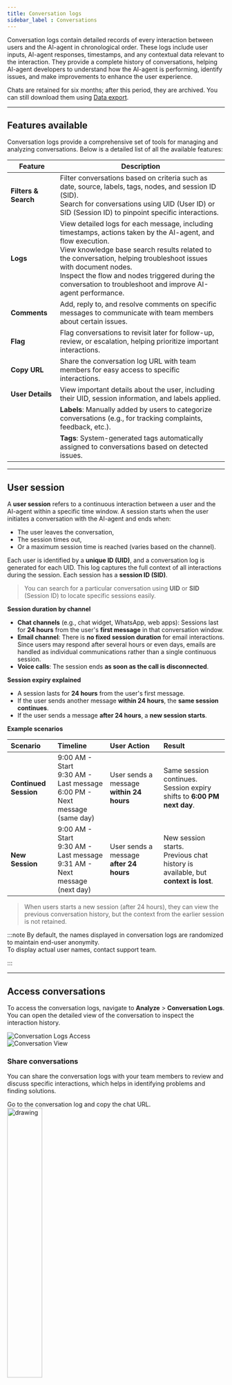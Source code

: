```yaml
---
title: Conversation logs
sidebar_label : Conversations
---
```


Conversation logs contain detailed records of every interaction between users and the AI-agent in chronological order. These logs include user inputs, AI-agent responses, timestamps, and any contextual data relevant to the interaction. They provide a complete history of conversations, helping AI-agent developers to understand how the AI-agent is performing, identify issues, and make improvements to enhance the user experience.

Chats are retained for six months; after this period, they are archived. You can still download them using [Data export](https://docs.yellow.ai/docs/platform_concepts/growth/dataops). 

---------------

## Features available

Conversation logs provide a comprehensive set of tools for managing and analyzing conversations. Below is a detailed list of all the available features:

| Feature | Description |
|---------|-------------|
| **Filters & Search** | Filter conversations based on criteria such as date, source, labels, tags, nodes, and session ID (SID). <br/> Search for conversations using UID (User ID) or SID (Session ID) to pinpoint specific interactions. |
| **Logs** | View detailed logs for each message, including timestamps, actions taken by the AI-agent, and flow execution. <br/> View knowledge base search results related to the conversation, helping troubleshoot issues with document nodes. <br/> Inspect the flow and nodes triggered during the conversation to troubleshoot and improve AI-agent performance. |
| **Comments** | Add, reply to, and resolve comments on specific messages to communicate with team members about certain issues. |
| **Flag** | Flag conversations to revisit later for follow-up, review, or escalation, helping prioritize important interactions. |
| **Copy URL** | Share the conversation log URL with team members for easy access to specific interactions. |
| **User Details** | View important details about the user, including their UID, session information, and labels applied. |
| | **Labels**: Manually added by users to categorize conversations (e.g., for tracking complaints, feedback, etc.). |
|  |**Tags**: System-generated tags automatically assigned to conversations based on detected issues. |


---------------


## User session

A **user session** refers to a continuous interaction between a user and the AI-agent within a specific time window. A session starts when the user initiates a conversation with the AI-agent and ends when:
- The user leaves the conversation,
- The session times out,
- Or a maximum session time is reached (varies based on the channel).

Each user is identified by a **unique ID (UID)**, and a conversation log is generated for each UID. This log captures the full context of all interactions during the session. Each session has a **session ID (SID)**. 

> You can search for a particular conversation using **UID** or **SID** (Session ID) to locate specific sessions easily.

**Session duration by channel**

- **Chat channels** (e.g., chat widget, WhatsApp, web apps): Sessions last for **24 hours** from the user's **first message** in that conversation window.             
- **Email channel**: There is **no fixed session duration** for email interactions. Since users may respond after several hours or even days, emails are handled as individual communications rather than a single continuous session.              
- **Voice calls**: The session ends **as soon as the call is disconnected**.               

**Session expiry explained**

- A session lasts for **24 hours** from the user's first message.
- If the user sends another message **within 24 hours**, the **same session continues**.
- If the user sends a message **after 24 hours**, a **new session starts**.

**Example scenarios**

| Scenario           | Timeline | User Action | Result |
|:-------------------|:---------|:------------|:-------|
| **Continued Session** | 9:00 AM - Start<br/>9:30 AM - Last message<br/>6:00 PM - Next message (same day) | User sends a message **within 24 hours** | Same session continues.<br/>Session expiry shifts to **6:00 PM next day**. |
| **New Session**       | 9:00 AM - Start<br/>9:30 AM - Last message<br/>9:31 AM - Next message (next day) | User sends a message **after 24 hours** | New session starts.<br/>Previous chat history is available, but **context is lost**. |


> When users starts a new session (after 24 hours), they can view the previous conversation history, but the context from the earlier session is not retained.



:::note
By default, the names displayed in conversation logs are randomized to maintain end-user anonymity.  
To display actual user names, contact support team.

:::

--------


## Access conversations

To access the conversation logs, navigate to **Analyze** > **Conversation Logs**. You can open the detailed view of the conversation to inspect the interaction history.

![Conversation Logs Access](https://imgur.com/VLjh9Wu.png)            
![Conversation View](https://imgur.com/cIH8cOG.png)

### Share conversations

You can share the conversation logs with your team members to review and discuss specific interactions, which helps in identifying problems and finding solutions.

Go to the conversation log and copy the chat URL.            
<img src="https://i.imgur.com/3JX56q2.png" alt="drawing" width="40%"/>


   
> You can share the URL with the specific user or team members.  


### Flag conversations

By flagging a conversation, you can easily mark it for review, follow-up, or escalation. This ensures that critical issues, such as unresolved complaints or urgent inquiries, are promptly addressed. Flagging also helps organize conversations for further analysis and improves the management of user interactions.

To flag a conversation, follow these steps:

1. Go to the desired conversation and click the **Flag** icon on the top right corner.                 
![image](https://imgur.com/QJ74wJp.png)                
2. To view your marked conversations, go to **Filters** > **Flagged Conversation** > **Apply filter**.                            
![](https://i.imgur.com/5swxsuz.png)


-----------

## Search and Filter conversations

You can Search and filter conversations to extract relevant and meaningful information from a large volume of chats. Filters help you quickly identify important interactions, better understand user queries, and troubleshoot problems.

To **filter** chat logs, follow these steps:

1. Click **Filters** on the top right corner.                            
![image](https://imgur.com/8EntQCA.png)                   
2. Set the filters based on your preferences. For detailed information on each filter criterion, refer to the table below:        

| Filter                  | Description |
|-------------------------|------------|
| **Date**                 | Filter conversations within a specific date range using the calendar selection. |
| **Source**               | Filter by source/channel (e.g., WhatsApp, Skype, Facebook, etc.). Pick the desired source from the dropdown menu. |
| **Tags**                 | Filter by system-generated tags, such as "Validator Limit Exceeded" or "Fallback Limit Exceeded." |
| **Flag conversation**| Filter conversations that are flagged for follow-up, review, or escalation. |
| **Labels**               | Filter conversations based on labels applied by users. This helps track specific types of interactions, such as complaints or inquiries. |
| **Flows**                | Filter conversations associated with a particular journey, including step and drop-off specific filters. |
| **Nodes**                | Refine conversations based on specific nodes triggered. For example, filter all conversations where a phone number was collected. |
| **SID**                  | Filter conversations using the unique Session ID.|     


3. Click **Apply filter** after setting the criteria.          

> A red dot appears next to the field to indicate that a filter is applied.

**Search** 

You can use the **search** bar located in the top right corner to easily search for a specific chat by entering the UID (User ID).               
![image](https://imgur.com/hIDMeEe.png)


-------------


## User details 

View basic details, tags, and labels associated with the chat. 

> You can download the user's profile by clicking the download icon next to the user's name.


<img src="https://imgur.com/oiruRWQ.png" alt="drawing" width="40%"/>



### Tags

The platform automatically assigns tags to conversations to highlight potential issues, making it easier for developers and analysts to troubleshoot.          
To view tags check the **Tags** column to see the status of the tags or open the chat and check the conversations. 

> You can view the node information when you open a tag, you can rectify the issue within [Automation (flows/nodes)](https://docs.yellow.ai/docs/platform_concepts/studio/build/Flows/flows-overview). 

![](https://imgur.com/fOkcklY.gif)


**Available tags**

- **Validator limit exceeded**: Assigned when the validation limit is exceeded for a user input, indicating that the input was invalid (e.g., incorrect format or length).     
- **Missing bot response**: Assigned when the AI-agent fails to generate a response to the user.              
- **Unused quick replies**: Assigned when users respond with free text instead of selecting from the available quick replies, signaling potential usability issues.            
- **Fallback limit exceeded**: Assigned when the AI-agent triggers fallback multiple times and exceeds the set fallback limit.         
- **Unidentified**: Assigned when the AI-agent is unable to comprehend the user’s input, often due to ambiguity or unclear phrasing.              
- **Human takeover**: Assigned when the conversation is handed over to a human agent for further assistance.

> You can filter conversations by these tags to monitor and address areas needing improvement.


### Labels

**Labels** are added manually by users to categorize and organize conversations. Labels make it easier to track specific types of interactions, such as complaints, inquiries, feedback, or technical issues. They help manage the flow of conversations and ensure that critical issues are addressed.

To label a chat, open a conversation. Under **User deatils**, add a label to the conversation by typing it.        
   ![](https://i.imgur.com/h9dE0IE.png)         

**To view the chat with the selected label**         
Open **Filters** > **Labels** > select the label from the drop-down > **Apply filter**.                              
![](https://i.imgur.com/9xvINDY.png)              
![](https://i.imgur.com/LI8x9cI.png)         
   
:::info

**Labels** are manually added by users to help categorize conversations.       
**Tags** are automatically generated by the system to highlight conversation issues. 

:::

--------


## Debug conversations (Logs)

To debug and resolve issues in a conversation, you can enable logs for that specific interaction. This helps you gain a clearer understanding of how to address the problem and fix it.

To view logs of each action within the chat, follow these steps:
   
1. Open the **Logs** tab.                      
![image](https://imgur.com/a2tOXZF.png)                 
2. Click the **Debugger** icon to view logs for any user input. This helps trace the sequence of actions taken by the AI agent in response, making it easier to troubleshoot issues and improve performance.               
    ![image](https://imgur.com/vpoQoeT.png)       
3. Associated nodes and logs are displayed for each action. Expand any item to view the specific log or node where the conversation logic was executed.

<img src="https://imgur.com/vJpo1WN.png" alt="drawing" width="40%"/>



**View KB report/log**

To view **KB Report logs** open the Logs tab and clicking KB report icon which is available for logs generated when a document search node has been used..           
![image](https://imgur.com/ocFzLzW.png)           

**KB report includes**: Query, Previous user messages, Rephrased query, Answer, Status code, Confidence, Trace ID, Tags and Site key.                            
![image](https://imgur.com/zjbSzwi.png)


**Viewing log for Document search node (Demo):**             

![image](https://imgur.com/2tF3qwe.gif)



---------


## Comments

**Comments** feature within conversation logs improves the user experience by enabling teams to create, manage, and resolve tasks directly within the system. Following are the tasks that can be accomplished with Comments for different teams: 

![image](https://imgur.com/ZNBsMBU.png)

| Customer teams | Delivery/Support teams| Bot developers |
| -------- | -------- | -------- |
| - Add comments to specific messages to effectively communicate issues.  <br/> - Filter and view open and resolved comments for better tracking.  <br/> - Reply to comments to collaborate with other teams. |- View all open and resolved comments.  <br/>- Filter comments by status for prioritization.<br/> - Reply to comments and mark them as resolved to manage workflows efficiently. | - Review comments added by customer teams to address specific issues.  <br/> - Reply to comments to provide updates or clarification.  <br/> - Mark comments as resolved once issues are handled.  | 



To use **Comments**, follow these steps: 

1. Open a conversation and open the **Comments** tab.                   
2. You can see a **+** icon next each message within the conversation. Click  **+Add comments**, type a comment (200-character limit) and hit send icon.               
![image](https://imgur.com/IgZRwxI.png)
3. **Reply to comments**: Engage in threaded discussions by replying to specific comments.  
<img src="https://imgur.com/R2b0192.png" alt="drawing" width="40%"/>                    
4. **Mark comments as resolved**: Change the status of comments to resolved when issues are addressed.              
<img src="https://imgur.com/1R9WKYp.png" alt="drawing" width="50%"/>                    
5. **Auto flagged comments**: Chats containing comments (both open and resolved) are automatically flagged for easy filtering.              
![image](https://imgur.com/Ym6Uxf5.png)     
![image](https://imgur.com/8dA4bnj.png)           
6. **View and manage comments**: Filter and view open or resolved comments for easier tracking. Resolved comments are visually grayed out for distinction.  
![image](https://imgur.com/tJc05wz.png)

:::note
The comment button is displayed only when users are in the **Comments** tab.  
:::


